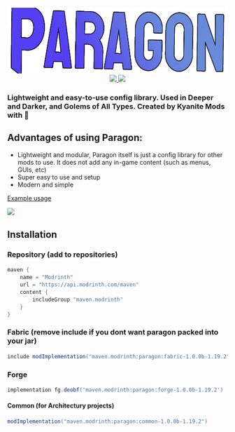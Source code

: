 <p align="center">
    <img src="images/paragonbanner.png" width="600" height="150" title="Paragon Banner">
<br>
    <a href="https://modrinth.com/mod/paragon">
        <img src="https://img.shields.io/badge/-modrinth-gray?style=for-the-badge&labelColor=green&labelWidth=15&logo=appveyor&logoColor=white">
    </a>
    <a href="https://discord.gg/GDNRd5yvxa">
        <img src="https://img.shields.io/discord/1000916496484151308?label=kyanite%20mods&logo=discord&logoColor=white&style=for-the-badge">
    </a>
</p>

### Lightweight and easy-to-use config library. Used in Deeper and Darker, and Golems of All Types. Created by Kyanite Mods with 💖

## Advantages of using Paragon:
- Lightweight and modular, Paragon itself is just a config library for other mods to use. It does not add any in-game content (such as menus, GUIs, etc)
- Super easy to use and setup
- Modern and simple

[Example usage](https://github.com/KyaniteMods/Paragon/tree/master/common/src/main/java/com/kyanite/paragon/example)

<a href="https://github.com/KyaniteMods/Paragon"><img src="https://github-readme-stats.vercel.app/api/pin/?username=KyaniteMods&repo=Paragon&theme=dark"></a>

## Installation
### Repository (add to repositories)
````gradle
maven {
    name = "Modrinth"
    url = "https://api.modrinth.com/maven"
    content {
        includeGroup "maven.modrinth"
    }
}
````
### Fabric (remove include if you dont want paragon packed into your jar)
````gradle
include modImplementation("maven.modrinth:paragon:fabric-1.0.0b-1.19.2")
````
### Forge
````gradle
implementation fg.deobf('maven.modrinth:paragon:forge-1.0.0b-1.19.2')
````
#### Common (for Architectury projects)
````gradle
modImplementation("maven.modrinth:paragon:common-1.0.0b-1.19.2")
````
